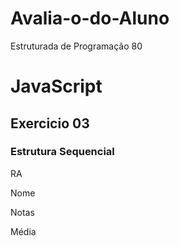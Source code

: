 # Avalia-o-do-Aluno
Estruturada de Programação 80
<!DOCTYPE html>
<html>
  <meta charset="UTF-8">
  <title>Programa 80</title>
  <body>
    <h1>JavaScript</h1>
    <h2>Exercicio 03</h2>
    <h3>Estrutura Sequencial</h3>
    <p>RA</p>
    <p id="ra"></p>
    <p>Nome</p>
    <p id="nome"></p>
 <p>Notas</p>
    <p id="notas"></p>
    <p>Média</p>
    <p id="media"></p>
    <script>
      // programa ES080
      // declarar e inicializar as variáveis
        var RA = 0; var nomeAluno = "";
        var nota1 = 0.0; var nota2 = 0.0;
        var media = 0.0; var strNotas = "";
      //// ler dados
        RA = prompt("Informar o Valor de a:", "RA");
        nomeAluno = prompt("Informar o Nome:", "Nome de Aluno");
        nota1 = prompt("Informar a Nota1:", 0.0);
        nota2 = prompt("Informar a Nota2:", 0.0);
      // exibir o RA
        alert("RA: " + RA);
        document.getElementById('ra').innerHTML = RA;
      // exibir o nome
        alert("Nome do Aluno: " + nomeAluno);
        document.getElementById('nome').innerHTML = nomeAluno;
        strNotas = "Nota1 = " + nota1 + ", Nota2 = " + nota2
      // exibir as notas
        alert("Notas: " + strNotas);
        document.getElementById('notas').innerHTML = strNotas;
      // converter as string numéricas para números
        nota1 = parseFloat(nota1);
        nota2 = parseFloat(nota2);
      // calcular e exibir a média
        media = (nota1 + nota2) / 2.0;
        alert("media = " + media);
        document.getElementById('media').innerHTML = media;
    </script>
  </body>
</html>
